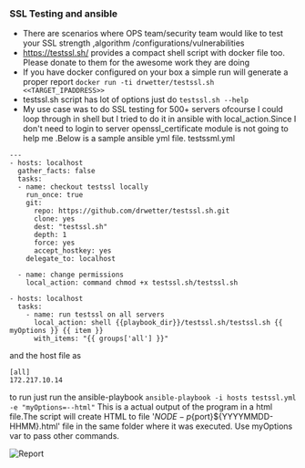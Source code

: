 ### SSL Testing and ansible

- There are scenarios where OPS team/security team would like to test your SSL strength ,algorithm /configurations/vulnerabilities
- https://testssl.sh/ provides a compact shell script with docker file too. Please donate to  them for the awesome work they are doing
- If you have docker configured on your box a simple run will generate a proper report
`docker run -ti drwetter/testssl.sh <<TARGET_IPADDRESS>>`
- testssl.sh script has lot of options just do
`testssl.sh --help`
- My use case was to do SSL testing for 500+ servers ofcourse I could loop through in shell but I tried to do it in ansible with local_action.Since I don't need to login to server openssl_certificate module is not going to help me .Below is a sample ansible yml file. testssml.yml


```
---
- hosts: localhost
  gather_facts: false
  tasks:
  - name: checkout testssl locally
    run_once: true
    git:
      repo: https://github.com/drwetter/testssl.sh.git
      clone: yes
      dest: "testssl.sh"
      depth: 1
      force: yes
      accept_hostkey: yes
    delegate_to: localhost

  - name: change permissions
    local_action: command chmod +x testssl.sh/testssl.sh

- hosts: localhost
  tasks:
    - name: run testssl on all servers
      local_action: shell {{playbook_dir}}/testssl.sh/testssl.sh {{ myOptions }} {{ item }}
      with_items: "{{ groups['all'] }}"
 ```
and the host file as
```
[all]
172.217.10.14
```


to run just run the ansible-playbook
```ansible-playbook -i hosts testssl.yml -e "myOptions=--html"```
This is a actual output of the program in a html file.The script will create HTML to file '${NODE}-p${port}${YYYYMMDD-HHMM}.html' file in the same folder where it was executed. Use myOptions var to pass other commands.

![Report](https://miro.medium.com/max/3122/1*aGBeRttvnfnDWcOVJCq1GA.png "SSL TEST REPORT")
